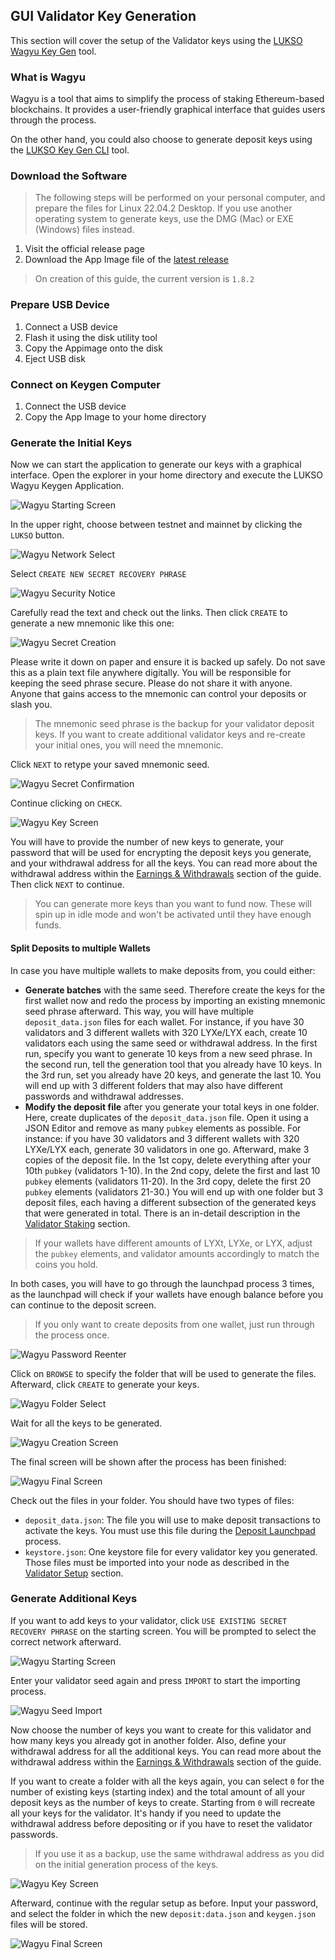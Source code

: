 ## GUI Validator Key Generation

This section will cover the setup of the Validator keys using the [LUKSO Wagyu Key Gen](https://github.com/lukso-network/tools-wagyu-key-gen) tool.

### What is Wagyu

Wagyu is a tool that aims to simplify the process of staking Ethereum-based blockchains. It provides a user-friendly graphical interface that guides users through the process.

On the other hand, you could also choose to generate deposit keys using the [LUKSO Key Gen CLI](./03-lukso-deposit-cli.md) tool.

### Download the Software

> The following steps will be performed on your personal computer, and prepare the files for Linux 22.04.2 Desktop. If you use another operating system to generate keys, use the DMG (Mac) or EXE (Windows) files instead.

1. Visit the official release page
2. Download the App Image file of the [latest release](https://github.com/lukso-network/tools-wagyu-key-gen/releases)

> On creation of this guide, the current version is `1.8.2`

### Prepare USB Device

1. Connect a USB device
2. Flash it using the disk utility tool
3. Copy the Appimage onto the disk
4. Eject USB disk

### Connect on Keygen Computer

1. Connect the USB device
2. Copy the App Image to your home directory

### Generate the Initial Keys

Now we can start the application to generate our keys with a graphical interface. Open the explorer in your home directory and execute the LUKSO Wagyu Keygen Application.

![Wagyu Starting Screen](/img/gui_keygen_1.png)

In the upper right, choose between testnet and mainnet by clicking the `LUKSO` button.

![Wagyu Network Select](/img/gui_keygen_2.png)

Select `CREATE NEW SECRET RECOVERY PHRASE`

![Wagyu Security Notice](/img/gui_keygen_3.png)

Carefully read the text and check out the links. Then click `CREATE` to generate a new mnemonic like this one:

![Wagyu Secret Creation](/img/gui_keygen_4.png)

Please write it down on paper and ensure it is backed up safely. Do not save this as a plain text file anywhere digitally. You will be responsible for keeping the seed phrase secure. Please do not share it with anyone. Anyone that gains access to the mnemonic can control your deposits or slash you.

> The mnemonic seed phrase is the backup for your validator deposit keys. If you want to create additional validator keys and re-create your initial ones, you will need the mnemonic.

Click `NEXT` to retype your saved mnemonic seed.

![Wagyu Secret Confirmation](/img/gui_keygen_5.png)

Continue clicking on `CHECK`.

![Wagyu Key Screen](/img/gui_keygen_6.png)

You will have to provide the number of new keys to generate, your password that will be used for encrypting the deposit keys you generate, and your withdrawal address for all the keys. You can read more about the withdrawal address within the [Earnings & Withdrawals](/6-blockchain-clients/02-network-theory.md) section of the guide.
Then click `NEXT` to continue.

> You can generate more keys than you want to fund now. These will spin up in idle mode and won't be activated until they have enough funds.

#### Split Deposits to multiple Wallets

In case you have multiple wallets to make deposits from, you could either:

- **Generate batches** with the same seed. Therefore create the keys for the first wallet now and redo the process by importing an existing mnemonic seed phrase afterward. This way, you will have multiple `deposit_data.json` files for each wallet. For instance, if you have 30 validators and 3 different wallets with 320 LYXe/LYX each, create 10 validators each using the same seed or withdrawal address. In the first run, specify you want to generate 10 keys from a new seed phrase. In the second run, tell the generation tool that you already have 10 keys. In the 3rd run, set you already have 20 keys, and generate the last 10. You will end up with 3 different folders that may also have different passwords and withdrawal addresses.
- **Modify the deposit file** after you generate your total keys in one folder. Here, create duplicates of the `deposit_data.json` file. Open it using a JSON Editor and remove as many `pubkey` elements as possible. For instance: if you have 30 validators and 3 different wallets with 320 LYXe/LYX each, generate 30 validators in one go. Afterward, make 3 copies of the deposit file. In the 1st copy, delete everything after your 10th `pubkey` (validators 1-10). In the 2nd copy, delete the first and last 10 `pubkey` elements (validators 11-20). In the 3rd copy, delete the first 20 `pubkey` elements (validators 21-30.) You will end up with one folder but 3 deposit files, each having a different subsection of the generated keys that were generated in total. There is an in-detail description in the [Validator Staking](/validator-key-stake/) section.

> If your wallets have different amounts of LYXt, LYXe, or LYX, adjust the `pubkey` elements, and validator amounts accordingly to match the coins you hold.

In both cases, you will have to go through the launchpad process 3 times, as the launchpad will check if your wallets have enough balance before you can continue to the deposit screen.

> If you only want to create deposits from one wallet, just run through the process once.

![Wagyu Password Reenter](/img/gui_keygen_7.png)

Click on `BROWSE` to specify the folder that will be used to generate the files. Afterward, click `CREATE` to generate your keys.

![Wagyu Folder Select](/img/gui_keygen_8.png)

Wait for all the keys to be generated.

![Wagyu Creation Screen](/img/gui_keygen_9.png)

The final screen will be shown after the process has been finished:

![Wagyu Final Screen](/img/gui_keygen_10.png)

Check out the files in your folder. You should have two types of files:

- `deposit_data.json`: The file you will use to make deposit transactions to activate the keys. You must use this file during the [Deposit Launchpad](/validator-key-stake/) process.
- `keystore.json`: One keystore file for every validator key you generated. Those files must be imported into your node as described in the [Validator Setup](/6-blockchain-clients/09-validator-setup.md) section.

### Generate Additional Keys

If you want to add keys to your validator, click `USE EXISTING SECRET RECOVERY PHRASE` on the starting screen. You will be prompted to select the correct network afterward.

![Wagyu Starting Screen](/img/gui_keygen_1.png)

Enter your validator seed again and press `IMPORT` to start the importing process.

![Wagyu Seed Import](/img/gui_keygen_11.png)

Now choose the number of keys you want to create for this validator and how many keys you already got in another folder. Also, define your withdrawal address for all the additional keys. You can read more about the withdrawal address within the [Earnings & Withdrawals](/6-blockchain-clients/02-network-theory.md) section of the guide.

If you want to create a folder with all the keys again, you can select `0` for the number of existing keys (starting index) and the total amount of all your deposit keys as the number of keys to create. Starting from `0` will recreate all your keys for the validator. It's handy if you need to update the withdrawal address before depositing or if you have to reset the validator passwords.

> If you use it as a backup, use the same withdrawal address as you did on the initial generation process of the keys.

![Wagyu Key Screen](/img/gui_keygen_12.png)

Afterward, continue with the regular setup as before. Input your password, and select the folder in which the new `deposit:data.json` and `keygen.json` files will be stored.

![Wagyu Final Screen](/img/gui_keygen_10.png)
